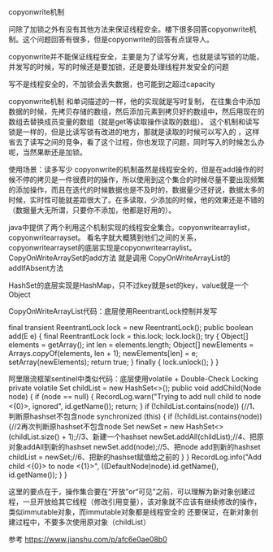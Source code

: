 copyonwrite机制


问除了加锁之外有没有其他方法来保证线程安全。楼下很多回答copyonwrite机制。这个问题回答有很多，但是copyonwrite的回答有点误导人。

copyonwrite并不能保证线程安全，主要是为了读写分离，也就是读写锁的功能，并发写的时候，写的时候还是要加锁，还是要处理线程并发安全的问题

写不是线程安全的，不加锁会丢失数据，也可能到之超过capacity




copyonwrite机制
和单词描述的一样，他的实现就是写时复制， 在往集合中添加数据的时候，先拷贝存储的数组，然后添加元素到拷贝好的数组中，然后用现在的数组去替换成员变量的数组（就是get等读取操作读取的数组）。
这个机制和读写锁是一样的，但是比读写锁有改进的地方，那就是读取的时候可以写入的 ，这样省去了读写之间的竞争，看了这个过程，你也发现了问题，同时写入的时候怎么办呢，当然果断还是加锁。




使用场景：读多写少
copyonwrite的机制虽然是线程安全的，但是在add操作的时候不停的拷贝是一件很费时的操作，所以使用到这个集合的时候尽量不要出现频繁的添加操作，而且在迭代的时候数据也是不及时的，数据量少还好说，数据太多的时候，实时性可能就差距很大了。在多读取，少添加的时候，他的效果还是不错的（数据量大无所谓，只要你不添加，他都是好用的）。




java中提供了两个利用这个机制实现的线程安全集合。copyonwritearraylist，copyonwritearrayset。
看名字就大概猜到他们之间的关系，copyonwritearrayset的底层实现是copyonwritearraylist。
CopyOnWriteArraySet的add方法 就是调用 CopyOnWriteArrayList的addIfAbsent方法


HashSet的底层实现是HashMap，只不过key就是set的key，value就是一个Object


CopyOnWriteArrayList代码：底层使用ReentrantLock控制并发写

final transient ReentrantLock lock = new ReentrantLock();
public boolean add(E e) {
        final ReentrantLock lock = this.lock;
        lock.lock();
        try {
            Object[] elements = getArray();
            int len = elements.length;
            Object[] newElements = Arrays.copyOf(elements, len + 1);
            newElements[len] = e;
            setArray(newElements);
            return true;
        } finally {
            lock.unlock();
        }
    }


阿里限流框架sentinel中类似代码：底层使用volatile + Double-Check Locking
private volatile Set<Node> childList = new HashSet<>();
public void addChild(Node node) {
    if (node == null) {
        RecordLog.warn("Trying to add null child to node <{0}>, ignored", id.getName());
        return;
    }
    if (!childList.contains(node)) {//1、判断原hashset不包含node
        synchronized (this) {
            if (!childList.contains(node)) {//2再次判断原hashset不包含node
                Set<Node> newSet = new HashSet<>(childList.size() + 1);//3、新建一个hashset
                newSet.addAll(childList);//4、把原对象addAll到新的hashset
                newSet.add(node);//5、把node add到新的hashset
                childList = newSet;//6、把新的hashset赋值给之前的
            }
        }
        RecordLog.info("Add child <{0}> to node <{1}>", ((DefaultNode)node).id.getName(), id.getName());
    }
 }

这里的要点在于，操作集合要在“开放”or“可见”之前，可以理解为新对象创建过程，一旦开放给其它线程（修改引用变量），该对象就不应该有继续修改的操作，类似immutable对象，而immutable对象都是线程安全的
还要保证，在新对象创建过程中，不要多次使用原对象（childList）



参考
https://www.jianshu.com/p/afc6e0ae08b0



